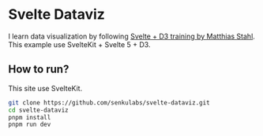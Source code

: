 # Svelte Dataviz

I learn data visualization by following [Svelte + D3 training by Matthias Stahl](https://www.youtube.com/playlist?list=PLNvnDrMLMSipfbxSp1Z4v9Ydu2ud5i9V8). This example use SvelteKit + Svelte 5 + D3.

## How to run?

This site use SvelteKit.

```sh
git clone https://github.com/senkulabs/svelte-dataviz.git
cd svelte-dataviz
pnpm install
pnpm run dev
```